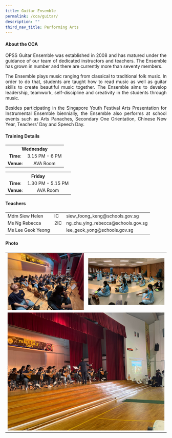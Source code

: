 ```yaml
---
title: Guitar Ensemble
permalink: /cca/guitar/
description: ""
third_nav_title: Performing Arts
---
```

<div align="justify">
<h4>About the CCA</h4>
<p>OPSS Guitar Ensemble was established in 2008 and has matured under the guidance of our team of dedicated instructors and teachers. The Ensemble has grown in number and there are currently more than seventy members.</p>
<p>The Ensemble plays music ranging from classical to traditional folk music. In order to do that, students are taught how to read music as well as guitar skills to create beautiful music together. The Ensemble aims to develop leadership, teamwork, self-discipline and creativity in the students through music.</p>
<p>Besides participating in the Singapore Youth Festival Arts Presentation for Instrumental Ensemble biennially, the Ensemble also performs at school events such as Arts Panaches, Secondary One Orientation, Chinese New Year, Teachers&rsquo; Day and Speech Day.</p>
<h4>Training Details</h4>
<table>
<tbody>
<tr>
<th style="text-align: center;" colspan="2">Wednesday</th>
</tr>
<tr>
<td style="text-align: center;"><strong>Time</strong>:</td>
<td style="text-align: center;">3.15 PM - 6 PM</td>
</tr>
<tr>
<td style="text-align: center;"><strong>Venue</strong>:</td>
<td style="text-align: center;">AVA Room</td>
</tr>
</tbody>
</table>
<table>
<tbody>
<tr>
<th style="text-align: center;" colspan="2">Friday</th>
</tr>
<tr>
<td style="text-align: center;"><strong>Time</strong>:</td>
<td style="text-align: center;">1.30 PM - 5.15 PM</td>
</tr>
<tr>
<td style="text-align: center;"><strong>Venue</strong>:</td>
<td style="text-align: center;">AVA Room</td>
</tr>
</tbody>
</table>
<h4>Teachers</h4>
<table>
<tbody>
<tr>
<td>Mdm Siew Helen</td>
<td>IC</td>
<td>siew_foong_keng@schools.gov.sg</td>
</tr>
<tr>
<td>Ms Ng Rebecca</td>
<td>2IC</td>
<td>ng_chu_ying_rebecca@schools.gov.sg</td>
</tr>
<tr>
<td>Ms Lee Geok Yeong</td>
<td>&nbsp;</td>
<td>lee_geok_yong@schools.gov.sg</td>
</tr>
</tbody>
</table>
<h4>Photo</h4>
	<table><tr><td><img src="/images/CCA/Guitar/guitar4.jpeg"></td><td><img src="/images/CCA/Guitar/guitar1.jpeg"></td></tr><tr><td colspan="2"><img src="/images/CCA/Guitar/guitar3.jpeg"></td></tr></table>
</div>